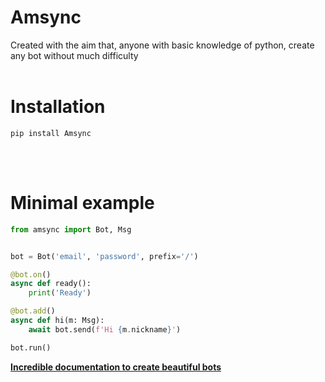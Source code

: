 # Amsync

Created with the aim that, anyone with basic knowledge of python, create any bot without much difficulty
<br>
<br>

# Installation

```
pip install Amsync
```
<br>
<br>

# Minimal example

```py
from amsync import Bot, Msg


bot = Bot('email', 'password', prefix='/')

@bot.on()
async def ready():
    print('Ready')

@bot.add()
async def hi(m: Msg):
    await bot.send(f'Hi {m.nickname}')

bot.run()
```
**[Incredible documentation to create beautiful bots](https://github.com/ellandor/Amsync/blob/main/docs/docs.md)**